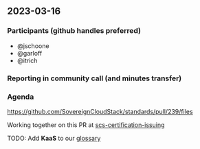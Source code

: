 ## 2023-03-16

### Participants (github handles preferred)
* @jschoone
* @garloff
* @itrich

### Reporting in community call (and minutes transfer)

### Agenda

https://github.com/SovereignCloudStack/standards/pull/239/files

Working together on this PR at [scs-certification-issuing](scs-certification-issuing.md)

TODO: Add **KaaS** to our [glossary](https://github.com/SovereignCloudStack/docs-page/blob/main/docs/glossary.md)


